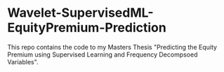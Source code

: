 # Wavelet-SupervisedML-EquityPremium-Prediction
This repo contains the code to my Masters Thesis "Predicting the Equity Premium using Supervised Learning and Frequency Decompsoed Variables".
